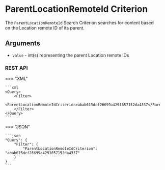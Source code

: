 # ParentLocationRemoteId Criterion

The `ParentLocationRemoteId` Search Criterion searches for content based on the Location remote ID of its parent.

## Arguments

- `value` - int(s) representing the parent Location remote IDs


### REST API

=== "XML"

    ```xml
    <Query>
        <Filter>
            <ParentLocationRemoteIdCriterion>abab615dcf26699a4291657152da4337</ParentLocationRemoteIdCriterion>
        </Filter>
    </Query>
    ```

=== "JSON"

    ```json
    "Query": {
        "Filter": {
            "ParentLocationRemoteIdCriterion": "abab615dcf26699a4291657152da4337"
        }
    }
    ```

